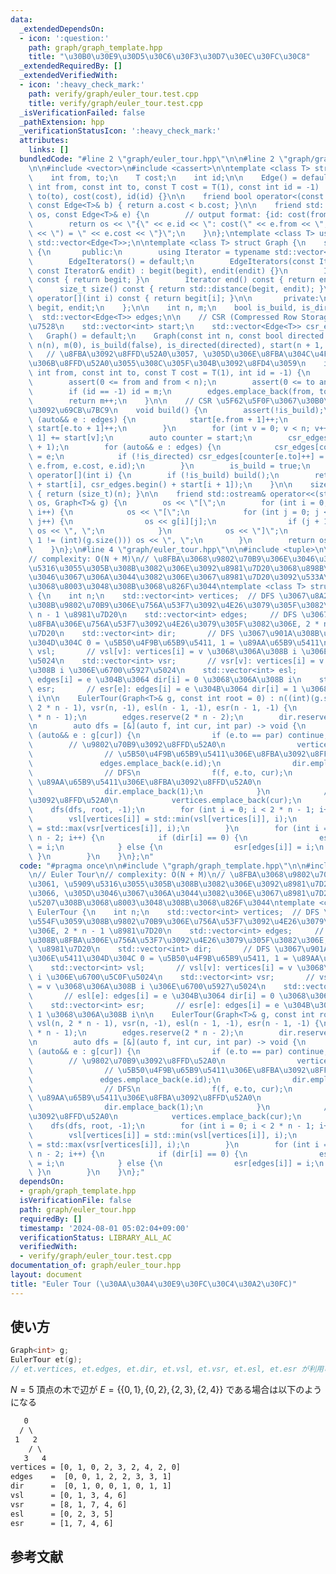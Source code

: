 ```yaml
---
data:
  _extendedDependsOn:
  - icon: ':question:'
    path: graph/graph_template.hpp
    title: "\u30B0\u30E9\u30D5\u30C6\u30F3\u30D7\u30EC\u30FC\u30C8"
  _extendedRequiredBy: []
  _extendedVerifiedWith:
  - icon: ':heavy_check_mark:'
    path: verify/graph/euler_tour.test.cpp
    title: verify/graph/euler_tour.test.cpp
  _isVerificationFailed: false
  _pathExtension: hpp
  _verificationStatusIcon: ':heavy_check_mark:'
  attributes:
    links: []
  bundledCode: "#line 2 \"graph/euler_tour.hpp\"\n\n#line 2 \"graph/graph_template.hpp\"\
    \n\n#include <vector>\n#include <cassert>\n\ntemplate <class T> struct Edge {\n\
    \    int from, to;\n    T cost;\n    int id;\n\n    Edge() = default;\n    Edge(const\
    \ int from, const int to, const T cost = T(1), const int id = -1) : from(from),\
    \ to(to), cost(cost), id(id) {}\n\n    friend bool operator<(const Edge<T>& a,\
    \ const Edge<T>& b) { return a.cost < b.cost; }\n\n    friend std::ostream& operator<<(std::ostream&\
    \ os, const Edge<T>& e) {\n        // output format: {id: cost(from, to) = cost}\n\
    \        return os << \"{\" << e.id << \": cost(\" << e.from << \", \" << e.to\
    \ << \") = \" << e.cost << \"}\";\n    }\n};\ntemplate <class T> using Edges =\
    \ std::vector<Edge<T>>;\n\ntemplate <class T> struct Graph {\n    struct EdgeIterators\
    \ {\n       public:\n        using Iterator = typename std::vector<Edge<T>>::iterator;\n\
    \        EdgeIterators() = default;\n        EdgeIterators(const Iterator& begit,\
    \ const Iterator& endit) : begit(begit), endit(endit) {}\n        Iterator begin()\
    \ const { return begit; }\n        Iterator end() const { return endit; }\n  \
    \      size_t size() const { return std::distance(begit, endit); }\n        Edge<T>&\
    \ operator[](int i) const { return begit[i]; }\n\n       private:\n        Iterator\
    \ begit, endit;\n    };\n\n    int n, m;\n    bool is_build, is_directed;\n  \
    \  std::vector<Edge<T>> edges;\n\n    // CSR (Compressed Row Storage) \u5F62\u5F0F\
    \u7528\n    std::vector<int> start;\n    std::vector<Edge<T>> csr_edges;\n\n \
    \   Graph() = default;\n    Graph(const int n, const bool directed = false) :\
    \ n(n), m(0), is_build(false), is_directed(directed), start(n + 1, 0) {}\n\n \
    \   // \u8FBA\u3092\u8FFD\u52A0\u3057, \u305D\u306E\u8FBA\u304C\u4F55\u756A\u76EE\
    \u306B\u8FFD\u52A0\u3055\u308C\u305F\u304B\u3092\u8FD4\u3059\n    int add_edge(const\
    \ int from, const int to, const T cost = T(1), int id = -1) {\n        assert(!is_build);\n\
    \        assert(0 <= from and from < n);\n        assert(0 <= to and to < n);\n\
    \        if (id == -1) id = m;\n        edges.emplace_back(from, to, cost, id);\n\
    \        return m++;\n    }\n\n    // CSR \u5F62\u5F0F\u3067\u30B0\u30E9\u30D5\
    \u3092\u69CB\u7BC9\n    void build() {\n        assert(!is_build);\n        for\
    \ (auto&& e : edges) {\n            start[e.from + 1]++;\n            if (!is_directed)\
    \ start[e.to + 1]++;\n        }\n        for (int v = 0; v < n; v++) start[v +\
    \ 1] += start[v];\n        auto counter = start;\n        csr_edges.resize(start.back()\
    \ + 1);\n        for (auto&& e : edges) {\n            csr_edges[counter[e.from]++]\
    \ = e;\n            if (!is_directed) csr_edges[counter[e.to]++] = Edge(e.to,\
    \ e.from, e.cost, e.id);\n        }\n        is_build = true;\n    }\n\n    EdgeIterators\
    \ operator[](int i) {\n        if (!is_build) build();\n        return EdgeIterators(csr_edges.begin()\
    \ + start[i], csr_edges.begin() + start[i + 1]);\n    }\n\n    size_t size() const\
    \ { return (size_t)(n); }\n\n    friend std::ostream& operator<<(std::ostream&\
    \ os, Graph<T>& g) {\n        os << \"[\";\n        for (int i = 0; i < (int)(g.size());\
    \ i++) {\n            os << \"[\";\n            for (int j = 0; j < (int)(g[i].size());\
    \ j++) {\n                os << g[i][j];\n                if (j + 1 != (int)(g[i].size()))\
    \ os << \", \";\n            }\n            os << \"]\";\n            if (i +\
    \ 1 != (int)(g.size())) os << \", \";\n        }\n        return os << \"]\";\n\
    \    }\n};\n#line 4 \"graph/euler_tour.hpp\"\n\n#include <tuple>\n\n// Euler Tour\n\
    // complexity: O(N + M)\n// \u8FBA\u3068\u9802\u70B9\u306E\u3046\u3061, \u5909\
    \u5316\u3055\u305B\u308B\u3082\u306E\u3092\u8981\u7D20\u3068\u898B\u3066, \u305D\
    \u3046\u3067\u306A\u3044\u3082\u306E\u3067\u8981\u7D20\u3092\u533A\u5207\u308B\
    \u3068\u8003\u3048\u308B\u3068\u826F\u3044\ntemplate <class T> struct EulerTour\
    \ {\n    int n;\n    std::vector<int> vertices;  // DFS \u3067\u8A2A\u554F\u3059\
    \u308B\u9802\u70B9\u306E\u756A\u53F7\u3092\u4E26\u3079\u305F\u3082\u306E, 2 *\
    \ n - 1 \u8981\u7D20\n    std::vector<int> edges;     // DFS \u3067\u901A\u308B\
    \u8FBA\u306E\u756A\u53F7\u3092\u4E26\u3079\u305F\u3082\u306E, 2 * n - 2 \u8981\
    \u7D20\n    std::vector<int> dir;       // DFS \u3067\u901A\u308B\u8FBA\u306E\u5411\
    \u304D\u304C 0 = \u5B50\u4F9B\u65B9\u5411, 1 = \u89AA\u65B9\u5411\n    std::vector<int>\
    \ vsl;       // vsl[v]: vertices[i] = v \u3068\u306A\u308B i \u306E\u6700\u5C0F\
    \u5024\n    std::vector<int> vsr;       // vsr[v]: vertices[i] = v \u3068\u306A\
    \u308B i \u306E\u6700\u5927\u5024\n    std::vector<int> esl;       // esl[e]:\
    \ edges[i] = e \u304B\u3064 dir[i] = 0 \u3068\u306A\u308B i\n    std::vector<int>\
    \ esr;       // esr[e]: edges[i] = e \u304B\u3064 dir[i] = 1 \u3068\u306A\u308B\
    \ i\n\n    EulerTour(Graph<T>& g, const int root = 0) : n((int)(g.size())), vsl(n,\
    \ 2 * n - 1), vsr(n, -1), esl(n - 1, -1), esr(n - 1, -1) {\n        vertices.reserve(2\
    \ * n - 1);\n        edges.reserve(2 * n - 2);\n        dir.reserve(2 * n - 2);\n\
    \n        auto dfs = [&](auto f, int cur, int par) -> void {\n            for\
    \ (auto&& e : g[cur]) {\n                if (e.to == par) continue;\n        \
    \        // \u9802\u70B9\u3092\u8FFD\u52A0\n                vertices.emplace_back(cur);\n\
    \                // \u5B50\u4F9B\u65B9\u5411\u306E\u8FBA\u3092\u8FFD\u52A0\n \
    \               edges.emplace_back(e.id);\n                dir.emplace_back(0);\n\
    \                // DFS\n                f(f, e.to, cur);\n                //\
    \ \u89AA\u65B9\u5411\u306E\u8FBA\u3092\u8FFD\u52A0\n                edges.emplace_back(e.id);\n\
    \                dir.emplace_back(1);\n            }\n            // \u9802\u70B9\
    \u3092\u8FFD\u52A0\n            vertices.emplace_back(cur);\n        };\n    \
    \    dfs(dfs, root, -1);\n        for (int i = 0; i < 2 * n - 1; i++) {\n    \
    \        vsl[vertices[i]] = std::min(vsl[vertices[i]], i);\n            vsr[vertices[i]]\
    \ = std::max(vsr[vertices[i]], i);\n        }\n        for (int i = 0; i < 2 *\
    \ n - 2; i++) {\n            if (dir[i] == 0) {\n                esl[edges[i]]\
    \ = i;\n            } else {\n                esr[edges[i]] = i;\n           \
    \ }\n        }\n    }\n};\n"
  code: "#pragma once\n\n#include \"graph/graph_template.hpp\"\n\n#include <tuple>\n\
    \n// Euler Tour\n// complexity: O(N + M)\n// \u8FBA\u3068\u9802\u70B9\u306E\u3046\
    \u3061, \u5909\u5316\u3055\u305B\u308B\u3082\u306E\u3092\u8981\u7D20\u3068\u898B\
    \u3066, \u305D\u3046\u3067\u306A\u3044\u3082\u306E\u3067\u8981\u7D20\u3092\u533A\
    \u5207\u308B\u3068\u8003\u3048\u308B\u3068\u826F\u3044\ntemplate <class T> struct\
    \ EulerTour {\n    int n;\n    std::vector<int> vertices;  // DFS \u3067\u8A2A\
    \u554F\u3059\u308B\u9802\u70B9\u306E\u756A\u53F7\u3092\u4E26\u3079\u305F\u3082\
    \u306E, 2 * n - 1 \u8981\u7D20\n    std::vector<int> edges;     // DFS \u3067\u901A\
    \u308B\u8FBA\u306E\u756A\u53F7\u3092\u4E26\u3079\u305F\u3082\u306E, 2 * n - 2\
    \ \u8981\u7D20\n    std::vector<int> dir;       // DFS \u3067\u901A\u308B\u8FBA\
    \u306E\u5411\u304D\u304C 0 = \u5B50\u4F9B\u65B9\u5411, 1 = \u89AA\u65B9\u5411\n\
    \    std::vector<int> vsl;       // vsl[v]: vertices[i] = v \u3068\u306A\u308B\
    \ i \u306E\u6700\u5C0F\u5024\n    std::vector<int> vsr;       // vsr[v]: vertices[i]\
    \ = v \u3068\u306A\u308B i \u306E\u6700\u5927\u5024\n    std::vector<int> esl;\
    \       // esl[e]: edges[i] = e \u304B\u3064 dir[i] = 0 \u3068\u306A\u308B i\n\
    \    std::vector<int> esr;       // esr[e]: edges[i] = e \u304B\u3064 dir[i] =\
    \ 1 \u3068\u306A\u308B i\n\n    EulerTour(Graph<T>& g, const int root = 0) : n((int)(g.size())),\
    \ vsl(n, 2 * n - 1), vsr(n, -1), esl(n - 1, -1), esr(n - 1, -1) {\n        vertices.reserve(2\
    \ * n - 1);\n        edges.reserve(2 * n - 2);\n        dir.reserve(2 * n - 2);\n\
    \n        auto dfs = [&](auto f, int cur, int par) -> void {\n            for\
    \ (auto&& e : g[cur]) {\n                if (e.to == par) continue;\n        \
    \        // \u9802\u70B9\u3092\u8FFD\u52A0\n                vertices.emplace_back(cur);\n\
    \                // \u5B50\u4F9B\u65B9\u5411\u306E\u8FBA\u3092\u8FFD\u52A0\n \
    \               edges.emplace_back(e.id);\n                dir.emplace_back(0);\n\
    \                // DFS\n                f(f, e.to, cur);\n                //\
    \ \u89AA\u65B9\u5411\u306E\u8FBA\u3092\u8FFD\u52A0\n                edges.emplace_back(e.id);\n\
    \                dir.emplace_back(1);\n            }\n            // \u9802\u70B9\
    \u3092\u8FFD\u52A0\n            vertices.emplace_back(cur);\n        };\n    \
    \    dfs(dfs, root, -1);\n        for (int i = 0; i < 2 * n - 1; i++) {\n    \
    \        vsl[vertices[i]] = std::min(vsl[vertices[i]], i);\n            vsr[vertices[i]]\
    \ = std::max(vsr[vertices[i]], i);\n        }\n        for (int i = 0; i < 2 *\
    \ n - 2; i++) {\n            if (dir[i] == 0) {\n                esl[edges[i]]\
    \ = i;\n            } else {\n                esr[edges[i]] = i;\n           \
    \ }\n        }\n    }\n};"
  dependsOn:
  - graph/graph_template.hpp
  isVerificationFile: false
  path: graph/euler_tour.hpp
  requiredBy: []
  timestamp: '2024-08-01 05:02:04+09:00'
  verificationStatus: LIBRARY_ALL_AC
  verifiedWith:
  - verify/graph/euler_tour.test.cpp
documentation_of: graph/euler_tour.hpp
layout: document
title: "Euler Tour (\u30AA\u30A4\u30E9\u30FC\u30C4\u30A2\u30FC)"
---
```


## 使い方

```cpp
Graph<int> g;
EulerTour et(g);
// et.vertices, et.edges, et.dir, et.vsl, et.vsr, et.esl, et.esr が利用可能
```

$N = 5$ 頂点の木で辺が $E = \{ \{0, 1\}, \{0, 2\}, \{2, 3\}, \{2, 4\} \}$ である場合は以下のようになる


```txt
   0
  / \
 1   2
    / \
   3   4
vertices = [0, 1, 0, 2, 3, 2, 4, 2, 0]
edges    =  [0, 0, 1, 2, 2, 3, 3, 1]
dir      =  [0, 1, 0, 0, 1, 0, 1, 1]
vsl      = [0, 1, 3, 4, 6]
vsr      = [8, 1, 7, 4, 6]
esl      = [0, 2, 3, 5]
esr      = [1, 7, 4, 6]
```

## 参考文献
